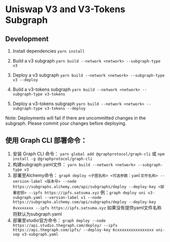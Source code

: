 # Uniswap V3 and V3-Tokens Subgraph

## Development

1. Install dependencies
`yarn install`

2. Build a v3 subgraph
`yarn build --network <network> --subgraph-type v3` 

3. Deploy a v3 subgraph
`yarn build --network <network> --subgraph-type v3 --deploy`

4. Build a v3-tokens subgraph
`yarn build --network <network> --subgraph-type v3-tokens`

5. Deploy a v3-tokens subgraph
`yarn build --network <network> --subgraph-type v3-tokens --deploy`

Note: Deployments will fail if there are uncommitted changes in the subgraph. Please commit your changes before deploying.


## 使用 Graph CLI 部署命令：
1. 安装 Graph CLI 命令：
`yarn global add @graphprotocol/graph-cli`
或
`npm install -g @graphprotocol/graph-cli`
2. 构建subgraph.yaml文件：
`yarn build --network <network> --subgraph-type v3`
3. 部署至Alchemy命令：
`graph deploy <子图名称> <可选参数：yaml文件名称> --version-label <版本号> --node https://subgraphs.alchemy.com/api/subgraphs/deploy --deploy-key <部署密钥> --ipfs https://ipfs.satsuma.xyz`
例：`graph deploy uni v3-subgraph.yaml --version-label v1 --node https://subgraphs.alchemy.com/api/subgraphs/deploy --deploy-key 8vxxxxxxx --ipfs https://ipfs.satsuma.xyz`
如果没有提供yaml文件名称将默认为subgraph.yaml
4. 部署至studio官方命令：
`graph deploy --node https://api.studio.thegraph.com/deploy/ --ipfs https://api.thegraph.com/ipfs/ --deploy-key 6cxxxxxxxxxxxxxxxx uni-sep v3-subgraph.yaml`